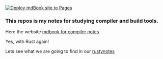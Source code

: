 [![Deploy mdBook site to Pages](https://github.com/ilhangrn/compiler_skills/actions/workflows/mdbook.yml/badge.svg)](https://github.com/ilhangrn/compiler_skills/actions/workflows/mdbook.yml)

### This repos is my notes for studying compiler and build tools.

Here the website [mdbook for compiler notes](https://ilhangrn.github.io/compiler_skills/)

Yes, with Rust again!

Lets see what we are going to find in our [rustynotes](https://rustynotes.com)